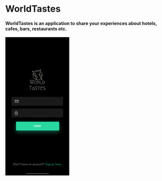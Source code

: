 # WorldTastes
<h4> <b>WorldTastes</b> is an application to share your experiences about hotels, cafes, bars, restaurants etc. </h4>
<img src="WorldTastes/Assets.xcassets/ss/ss1.png"  width="200" >

